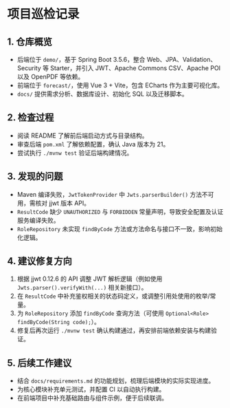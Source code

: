 # 项目巡检记录

## 1. 仓库概览
- 后端位于 `demo/`，基于 Spring Boot 3.5.6，整合 Web、JPA、Validation、Security 等 Starter，并引入 JWT、Apache Commons CSV、Apache POI 以及 OpenPDF 等依赖。
- 前端位于 `forecast/`，使用 Vue 3 + Vite，包含 ECharts 作为主要可视化库。
- `docs/` 提供需求分析、数据库设计、初始化 SQL 以及迁移脚本。

## 2. 检查过程
- 阅读 README 了解前后端启动方式与目录结构。
- 审查后端 `pom.xml` 了解依赖配置，确认 Java 版本为 21。
- 尝试执行 `./mvnw test` 验证后端构建情况。

## 3. 发现的问题
- Maven 编译失败，`JwtTokenProvider` 中 `Jwts.parserBuilder()` 方法不可用，需核对 jjwt 版本 API。
- `ResultCode` 缺少 `UNAUTHORIZED` 与 `FORBIDDEN` 常量声明，导致安全配置及认证服务编译失败。
- `RoleRepository` 未实现 `findByCode` 方法或方法命名与接口不一致，影响初始化逻辑。

## 4. 建议修复方向
1. 根据 jjwt 0.12.6 的 API 调整 JWT 解析逻辑（例如使用 `Jwts.parser().verifyWith(...)` 相关新接口）。
2. 在 `ResultCode` 中补充鉴权相关的状态码定义，或调整引用处使用的枚举/常量。
3. 为 `RoleRepository` 添加 `findByCode` 查询方法（可使用 `Optional<Role> findByCode(String code);`）。
4. 修复后再次运行 `./mvnw test` 确认构建通过，再安排前端依赖安装与构建验证。

## 5. 后续工作建议
- 结合 `docs/requirements.md` 的功能规划，梳理后端模块的实际实现进度。
- 为核心模块补充单元测试，并配置 CI 以自动执行构建。
- 在前端项目中补充基础路由与组件示例，便于后续联调。
